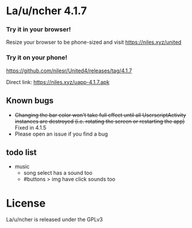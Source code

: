 # La/u/ncher 4.1.7

### Try it in your browser!
Resize your browser to be phone-sized and visit https://niles.xyz/united

### Try it on your phone!
https://github.com/nilesr/United4/releases/tag/4.1.7

Direct link: https://niles.xyz/uapp-4.1.7.apk

<span style="display: none;">
Google play store, sometimes a version behind: https://play.google.com/store/apps/details?id=com.angryburg.uapp
</span>

## Known bugs

 - ~~Changing the bar color won't take full effect until all UserscriptActivity instances are destroyed (i.e. rotating the screen or restarting the app)~~ Fixed in 4.1.5
 - Please open an issue if you find a bug

## todo list
- music
	- song select has a sound too
	- #buttons > img have click sounds too

# License

La/u/ncher is released under the GPLv3
